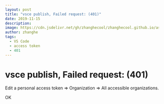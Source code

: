 ```yaml
---
layout: post
title: "vsce publish, Failed request: (401)"
date: 2019-11-15
description:
image: https://cdn.jsdelivr.net/gh/zhanghecool/zhanghecool.github.io/assets/images/default.jpg
author: zhanghe
tags:
  - VS Code
  - access token
  - 401
---
```


# vsce publish, Failed request: (401)

Edit a personal access token => Organization => All accessible organizations.

OK
